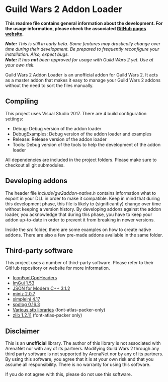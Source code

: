 # Guild Wars 2 Addon Loader
**This readme file contains general information about the development.
For the usage information, please check the associated [GitHub pages website](https://archomeda.github.io/gw2-addon-loader/).**

***Note:** This is still in early beta. Some features may drastically change over time during their development. Be prepared to frequently reconfigure your installation. Also, expect bugs.*  
***Note:** It has **not** been approved for usage with Guild Wars 2 yet. Use at your own risk.*

Guild Wars 2 Addon Loader is an unofficial addon for Guild Wars 2.
It acts as a master addon that makes it easy to manage your Guild Wars 2 addons without the need to sort the files manually.


## Compiling
This project uses Visual Studio 2017.
There are 4 build configuration settings:
- Debug: Debug version of the addon loader
- DebugExamples: Debug version of the addon loader and examples
- Release: Release version of the addon loader
- Tools: Debug version of the tools to help the development of the addon loader

All dependencies are included in the project folders.
Please make sure to checkout all git submodules.

## Developing addons
The header file *include/gw2addon-native.h* contains information what to export in your DLL in order to make it compatible.
Keep in mind that during this development phase, this file is likely to (significantly) change over time without keeping a version history.
By developing addons against the addon loader, you acknowledge that during this phase, you have to keep your addon up-to-date in order to prevent it from breaking in newer versions.

Inside the *src* folder, there are some examples on how to create native addons.
There are also a few pre-made addons available in the same folder.

## Third-party software
This project uses a number of third-party software.
Please refer to their GitHub repository or website for more information.

- [IconFontCppHeaders](https://github.com/juliettef/IconFontCppHeaders)
- [ImGui 1.53](https://github.com/ocornut/imgui)
- [JSON for Modern C++ 3.1.2](https://github.com/nlohmann/json)
- [miniz 2.0.7](https://github.com/richgel999/miniz)
- [simpleini 4.17](https://github.com/brofield/simpleini)
- [spdlog 0.16.3](https://github.com/gabime/spdlog)
- [Various stb libraries](https://github.com/nothings/stb) (font-atlas-packer-only)
- [zlib 1.2.11](https://zlib.net/) (font-atlas-packer only)

## Disclaimer
This is an **unofficial** library.
The author of this library is not associated with ArenaNet nor with any of its partners.
Modifying Guild Wars 2 through any third party software is not supported by ArenaNet nor by any of its partners.
By using this software, you agree that it is at your own risk and that you assume all responsibility.
There is no warranty for using this software.

If you do not agree with this, please do not use this software.
